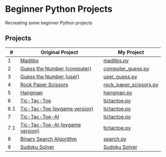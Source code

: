 # Beginner Python Projects
Recreating some beginner Python projects
## Projects

|#|Original Project|My Project|
|-|---------------|----------|
|1|[Madlibs](https://youtu.be/8ext9G7xspg?t=100)|[madlibs.py](https://github.com/Momen-17/Beginner-Python-Projects/blob/master/Projects/Madlibs/madlibs.py)
|2|[Guess the Number (computer)](https://youtu.be/8ext9G7xspg?t=414)|[computer_guess.py](https://github.com/Momen-17/Beginner-Python-Projects/blob/master/Projects/Guess%20the%20Number%20(Computer)/computer_guess.py)|
|3|[Guess the Number (user)](https://youtu.be/8ext9G7xspg?t=797)|[user_guess.py](https://github.com/Momen-17/Beginner-Python-Projects/blob/master/Projects/Guess%20the%20Number%20(User)/user_guess.py)|
|4|[Rock Paper Scissors](https://youtu.be/8ext9G7xspg?t=1274)|[rock_paper_scissors.py](https://github.com/Momen-17/Beginner-Python-Projects/blob/master/Projects/Rock%20Paper%20Scissors/rock_paper_scissors.py)|
|5|[Hangman](https://youtu.be/8ext9G7xspg?t=1465)|[hangman.py](https://github.com/Momen-17/Beginner-Python-Projects/blob/master/Projects/Hangman/hangman.py)|
|6|[Tic-Tac-Toe](https://youtu.be/8ext9G7xspg)|[tictactoe.py](https://github.com/Momen-17/Beginner-Python-Projects/blob/master/Projects/Tic-Tac-Toe/tictactoe.py)|
|6.1|[Tic-Tac-Toe (pygame version)](https://www.youtube.com/watch?v=pc7XhHxSgrM&list=PLr-iRXN7HiJgJzMX22AVw4IU8ZOR4JS97&pp=iAQB)|[tictactoe.py](https://github.com/Momen-17/Beginner-Python-Projects/blob/master/Projects/Tic-Tac-Toe%20(pygame)/tictactoe.py)|
|7|[Tic-Tac-Toe-AI](https://youtu.be/8ext9G7xspg)|[tictactoe.py](https://github.com/Momen-17/Beginner-Python-Projects/blob/master/Projects/TIC-TAC-TOE-AI/tictactoe.py)|
|7.1|[Tic-Tac-Toe-AI (pygame version)](https://youtu.be/Bk9hlNZc6sE)|[tictactoe.py](https://github.com/Momen-17/Beginner-Python-Projects/blob/master/Projects/TIC-TAC-TOE-AI%20(pygame)/tictactoe.py)|
|8|[Binary Search Algorithm](https://youtu.be/MFhxShGxHWc)|[search.py](https://github.com/Momen-17/Beginner-Python-Projects/blob/master/Projects/Search%20Algorithm/search.py)|
|9|[Sudoku Solver](https://github.com/sotolf2/simple-sudoku)|[Sudoku Solver](https://github.com/Momen-17/Beginner-Python-Projects/tree/master/Projects/Sudoku%20Solver)|
